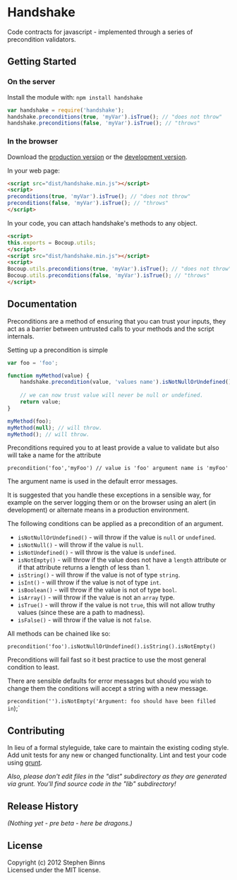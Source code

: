 # Handshake

Code contracts for javascript - implemented through a series of precondition validators.

## Getting Started
### On the server
Install the module with: `npm install handshake`

```javascript
var handshake = require('handshake');
handshake.preconditions(true, 'myVar').isTrue(); // "does not throw"
handshake.preconditions(false, 'myVar').isTrue(); // "throws"
```

### In the browser
Download the [production version][min] or the [development version][max].

[min]: https://raw.github.com/stephenbinns/handshake/master/dist/handshake.min.js
[max]: https://raw.github.com/stephenbinns/handshake/master/dist/handshake.js

In your web page:

```html
<script src="dist/handshake.min.js"></script>
<script>
preconditions(true, 'myVar').isTrue(); // "does not throw"
preconditions(false, 'myVar').isTrue(); // "throws"
</script>
```

In your code, you can attach handshake's methods to any object.

```html
<script>
this.exports = Bocoup.utils;
</script>
<script src="dist/handshake.min.js"></script>
<script>
Bocoup.utils.preconditions(true, 'myVar').isTrue(); // "does not throw"
Bocoup.utils.preconditions(false, 'myVar').isTrue(); // "throws"
</script>
```

## Documentation

Preconditions are a method of ensuring that you can trust your inputs, they act as 
a barrier between untrusted calls to your methods and the script internals.

Setting up a precondition is simple

```javascript
var foo = 'foo';

function myMethod(value) {
    handshake.precondition(value, 'values name').isNotNullOrUndefined();
    
    // we can now trust value will never be null or undefined.
    return value;
}

myMethod(foo);
myMethod(null); // will throw.
myMethod(); // will throw.

```

Preconditions required you to at least provide a value to validate but also will take a name for the attribute

`precondition('foo','myFoo') // value is 'foo' argument name is 'myFoo'`

The argument name is used in the default error messages.

It is suggested that you handle these exceptions in a sensible way, for example
on the server logging them or on the browser using an alert (in development) or
alternate means in a production environment.

The following conditions can be applied as a precondition of an argument.

* `isNotNullOrUndefined()` - will throw if the value is `null` or `undefined`.
* `isNotNull()` - will throw if the value is `null`.
* `isNotUndefined()` - will throw is the value is `undefined`.
* `isNotEmpty()` - will throw if the value does not have a `length` attribute or if that attribute returns a length of less than 1.
* `isString()` - will throw if the value is not of type `string`.
* `isInt()` - will throw if the value is not of type `int`.
* `isBoolean()` - will throw if the value is not of type `bool`.
* `isArray()` - will throw if the value is not an `array` type.
* `isTrue()` - will throw if the value is not `true`, this will not allow truthy values (since these are a path to madness).
* `isFalse()` - will throw if the value is not `false`.
 
All methods can be chained like so:

`precondition('foo').isNotNullOrUndefined().isString().isNotEmpty()`

Preconditions will fail fast so it best practice to use the most general condition to least.

There are sensible defaults for error messages but should you wish to change them the conditions will accept a string
with a new message.

`precondition('').isNotEmpty('Argument: foo should have been filled in`);`

## Contributing
In lieu of a formal styleguide, take care to maintain the existing coding style. Add unit tests for any new or changed functionality. Lint and test your code using [grunt](https://github.com/cowboy/grunt).

_Also, please don't edit files in the "dist" subdirectory as they are generated via grunt. You'll find source code in the "lib" subdirectory!_

## Release History
_(Nothing yet - pre beta - here be dragons.)_

## License
Copyright (c) 2012 Stephen Binns  
Licensed under the MIT license.

